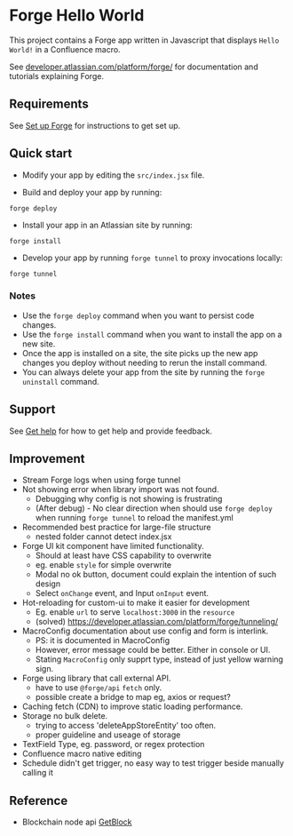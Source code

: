 # Forge Hello World

This project contains a Forge app written in Javascript that displays `Hello World!` in a Confluence macro. 

See [developer.atlassian.com/platform/forge/](https://developer.atlassian.com/platform/forge) for documentation and tutorials explaining Forge.

## Requirements

See [Set up Forge](https://developer.atlassian.com/platform/forge/set-up-forge/) for instructions to get set up.

## Quick start

- Modify your app by editing the `src/index.jsx` file.

- Build and deploy your app by running:
```
forge deploy
```

- Install your app in an Atlassian site by running:
```
forge install
```

- Develop your app by running `forge tunnel` to proxy invocations locally:
```
forge tunnel
```

### Notes
- Use the `forge deploy` command when you want to persist code changes.
- Use the `forge install` command when you want to install the app on a new site.
- Once the app is installed on a site, the site picks up the new app changes you deploy without needing to rerun the install command.
- You can always delete your app from the site by running the `forge uninstall` command.

## Support

See [Get help](https://developer.atlassian.com/platform/forge/get-help/) for how to get help and provide feedback.

## Improvement

- Stream Forge logs when using forge tunnel
- Not showing error when library import was not found.
  - Debugging why config is not showing is frustrating
  - (After debug) - No clear direction when should use `forge deploy` when running `forge tunnel` to reload the manifest.yml
- Recommended best practice for large-file structure
  - nested folder cannot detect index.jsx
- Forge UI kit component have limited functionality.
  - Should at least have CSS capability to overwrite
  - eg. enable `style` for simple overwrite
  - Modal no ok button, document could explain the intention of such design
  - Select `onChange` event, and Input `onInput` event.
- Hot-reloading for custom-ui to make it easier for development
  - Eg. enable `url` to serve `localhost:3000` in the `resource`
  - (solved) https://developer.atlassian.com/platform/forge/tunneling/
- MacroConfig documentation about use config and form is interlink.
  - PS: it is documented in MacroConfig
  - However, error message could be better. Either in console or UI.
  - Stating `MacroConfig` only supprt type, instead of just yellow warning sign.
- Forge using library that call external API.
  - have to use `@forge/api` `fetch` only.
  - possible create a bridge to map eg, axios or request?
- Caching fetch (CDN) to improve static loading performance.
- Storage no bulk delete.
  - trying to access 'deleteAppStoreEntity' too often.
  - proper guideline and useage of storage
- TextField Type, eg. password, or regex protection
- Confluence macro native editing
- Schedule didn't get trigger, no easy way to test trigger beside manually calling it

## Reference

- Blockchain node api [GetBlock](https://getblock.io/en/)